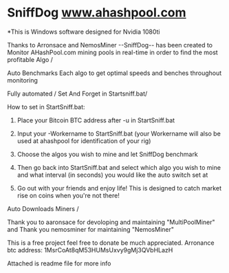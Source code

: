 # SniffDog www.ahashpool.com

*This is Windows software designed for Nvidia 1080ti

Thanks to Arronsace and NemosMiner --SniffDog-- has been created to Monitor AHashPool.com mining pools in real-time in order to find the most profitable Algo /

Auto Benchmarks Each algo to get optimal speeds and benches throughout monitoring 

Fully automated / Set And Forget in Startsniff.bat/

How to set in StartSniff.bat:

1) Place your Bitcoin BTC address after -u in StartSniff.bat

2) Input your -Workername to StartSniff.bat (your Workername will also be used at ahashpool for identification of your rig)

4) Choose the algos you wish to mine and let SniffDog benchmark

5) Then go back into StartSniff.bat and select which algo you wish to mine and what interval (in seconds) you would like the auto switch set at

6) Go out with your friends and enjoy life! This is designed to catch market rise on coins when you're not there!

Auto Downloads Miners /   

Thank you to aaronsace for devoloping and maintaining "MultiPoolMiner" and Thank you nemosminer for maintaining "NemosMiner"

This is a free project feel free to donate be much appreciated. Arronance btc address: 1MsrCoAt8qM53HUMsUxvy9gMj3QVbHLazH

Attached is readme file for more info
